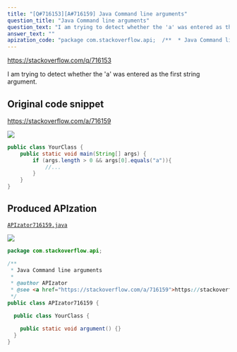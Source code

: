 ```yaml
---
title: "[Q#716153][A#716159] Java Command line arguments"
question_title: "Java Command line arguments"
question_text: "I am trying to detect whether the 'a' was entered as the first string argument."
answer_text: ""
apization_code: "package com.stackoverflow.api;  /**  * Java Command line arguments  *  * @author APIzator  * @see <a href=\"https://stackoverflow.com/a/716159\">https://stackoverflow.com/a/716159</a>  */ public class APIzator716159 {    public class YourClass {      public static void argument() {}   } }"
---
```


https://stackoverflow.com/q/716153

I am trying to detect whether the &#x27;a&#x27; was entered as the first string argument.



## Original code snippet

https://stackoverflow.com/a/716159



<div class="code-logo"><img src="/stackoverflow.png" /></div>

```java
public class YourClass {
    public static void main(String[] args) {
        if (args.length > 0 && args[0].equals("a")){
            //...
        }
    }
}
```

## Produced APIzation

[`APIzator716159.java`](https://github.com/pasqualesalza/apization-temp-data/raw/master/search/APIzator716159.java)

<div class="code-logo"><img src="/apizator.png" /></div>

```java
package com.stackoverflow.api;

/**
 * Java Command line arguments
 *
 * @author APIzator
 * @see <a href="https://stackoverflow.com/a/716159">https://stackoverflow.com/a/716159</a>
 */
public class APIzator716159 {

  public class YourClass {

    public static void argument() {}
  }
}

```